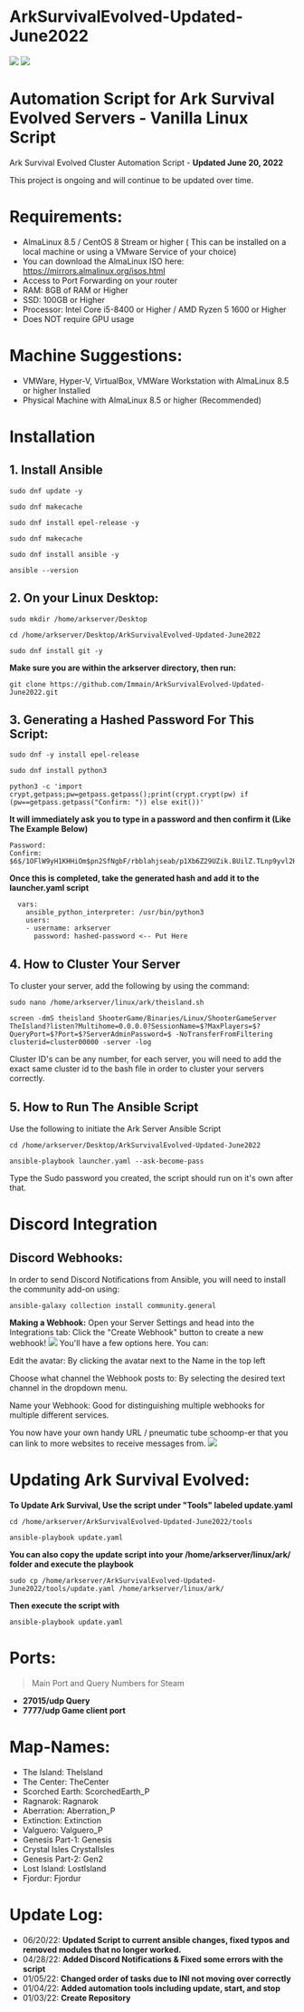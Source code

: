 # ArkSurvivalEvolved-Updated-June2022
<img src=https://almalinux.org/static/images/logo.svg>
<img src=https://playpc.io/wp-content/uploads/2020/08/ark-sruvival-evolved-wallpaper.jpg>

# Automation Script for Ark Survival Evolved Servers - Vanilla Linux Script

Ark Survival Evolved Cluster Automation Script - **Updated June 20, 2022**

This project is ongoing and will continue to be updated over time.

# Requirements: 
- AlmaLinux 8.5 / CentOS 8 Stream or higher ( This can be installed on a local machine or using a VMware Service of your choice)
- You can download the AlmaLinux ISO here: https://mirrors.almalinux.org/isos.html
- Access to Port Forwarding on your router
- RAM: 8GB of RAM or Higher
- SSD: 100GB or Higher
- Processor: Intel Core i5-8400 or Higher / AMD Ryzen 5 1600 or Higher
- Does NOT require GPU usage

# Machine Suggestions:
- VMWare, Hyper-V, VirtualBox, VMWare Workstation with AlmaLinux 8.5 or higher Installed
- Physical Machine with AlmaLinux 8.5 or higher (Recommended) 

# Installation

## 1. Install Ansible
```
sudo dnf update -y
```
```
sudo dnf makecache
```
```
sudo dnf install epel-release -y
```
```
sudo dnf makecache
```
```
sudo dnf install ansible -y
```
```
ansible --version
```

## 2. On your Linux Desktop:
```
sudo mkdir /home/arkserver/Desktop
```
```
cd /home/arkserver/Desktop/ArkSurvivalEvolved-Updated-June2022
```
```
sudo dnf install git -y
```
**Make sure you are within the arkserver directory, then run:**
```
git clone https://github.com/Immain/ArkSurvivalEvolved-Updated-June2022.git
```

## 3. Generating a Hashed Password For This Script:
```
sudo dnf -y install epel-release
```
```
sudo dnf install python3
```
```
python3 -c 'import crypt,getpass;pw=getpass.getpass();print(crypt.crypt(pw) if (pw==getpass.getpass("Confirm: ")) else exit())'
```
**It will immediately ask you to type in a password and then confirm it (Like The Example Below)**
```
Password: 
Confirm: 
$6$/1OFlW9yH1KHHiOm$pn2SfNgbF/rbblahjseab/p1Xb6Z29UZik.BUilZ.TLnp9yvl2HViB3fs8XdVteboeioss7o2A4g1IYxw.TFJ/
```
**Once this is completed, take the generated hash and add it to the launcher.yaml script**
```
  vars:
    ansible_python_interpreter: /usr/bin/python3
    users:
    - username: arkserver
      password: hashed-password <-- Put Here
```

## 4. How to Cluster Your Server
To cluster your server, add the following by using the command:
```
sudo nano /home/arkserver/linux/ark/theisland.sh
```
```
screen -dmS theisland ShooterGame/Binaries/Linux/ShooterGameServer TheIsland?listen?Multihome=0.0.0.0?SessionName=$?MaxPlayers=$?QueryPort=$?Port=$?ServerAdminPassword=$ -NoTransferFromFiltering clusterid=cluster00000 -server -log
```
Cluster ID's can be any number, for each server, you will need to add the exact same cluster id to the bash file in order to cluster your servers correctly.

## 5. How to Run The Ansible Script
Use the following to initiate the Ark Server Ansible Script
```
cd /home/arkserver/Desktop/ArkSurvivalEvolved-Updated-June2022
```
```
ansible-playbook launcher.yaml --ask-become-pass
```
Type the Sudo password you created, the script should run on it's own after that.

# Discord Integration

## Discord Webhooks:
In order to send Discord Notifications from Ansible, you will need to install the community add-on using:
```
ansible-galaxy collection install community.general
```
**Making a Webhook:**
Open your Server Settings and head into the Integrations tab:
Click the "Create Webhook" button to create a new webhook!
<img src=https://support.discord.com/hc/article_attachments/1500000463501/Screen_Shot_2020-12-15_at_4.41.53_PM.png>
You'll have a few options here. You can:

Edit the avatar: By clicking the avatar next to the Name in the top left

Choose what channel the Webhook posts to: By selecting the desired text channel in the  dropdown menu.

Name your Webhook: Good for distinguishing multiple webhooks for multiple different services.

You now have your own handy URL / pneumatic tube schoomp-er that you can link to more websites to receive messages from. 
<img src=https://support.discord.com/hc/article_attachments/360101553853/Screen_Shot_2020-12-15_at_4.51.38_PM.png>

# Updating Ark Survival Evolved:
**To Update Ark Survival, Use the script under "Tools" labeled update.yaml**
```
cd /home/arkserver/ArkSurvivalEvolved-Updated-June2022/tools
```
```
ansible-playbook update.yaml
```
**You can also copy the update script into your /home/arkserver/linux/ark/ folder and execute the playbook**
```
sudo cp /home/arkserver/ArkSurvivalEvolved-Updated-June2022/tools/update.yaml /home/arkserver/linux/ark/
```
**Then execute the script with**
```
ansible-playbook update.yaml
```
# Ports:
> Main Port and Query Numbers for Steam
 - **27015/udp Query**
 - **7777/udp Game client port**

# Map-Names:
- The Island:	TheIsland
- The Center:	TheCenter
- Scorched Earth:	ScorchedEarth_P
- Ragnarok:	Ragnarok
- Aberration:	Aberration_P
- Extinction:	Extinction
- Valguero:	Valguero_P
- Genesis Part-1:	Genesis
- Crystal Isles	CrystalIsles
- Genesis Part-2:	Gen2
- Lost Island:	LostIsland
- Fjordur: Fjordur

# Update Log:
- 06/20/22: **Updated Script to current ansible changes, fixed typos and removed modules that no longer worked.**
- 04/28/22: **Added Discord Notifications & Fixed some errors with the script**
- 01/05/22: **Changed order of tasks due to INI not moving over correctly**
- 01/04/22: **Added automation tools including update, start, and stop**
- 01/03/22: **Create Repository**
